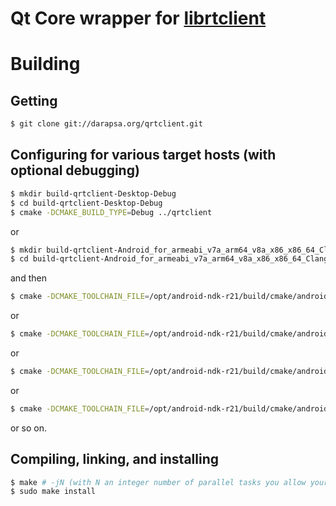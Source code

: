 # Qt Core wrapper for [librtclient](http://darapsa.org/librtclient)

# Building

## Getting

```sh
$ git clone git://darapsa.org/qrtclient.git
```

## Configuring for various target hosts (with optional debugging)

```sh
$ mkdir build-qrtclient-Desktop-Debug
$ cd build-qrtclient-Desktop-Debug
$ cmake -DCMAKE_BUILD_TYPE=Debug ../qrtclient
```

or

```sh
$ mkdir build-qrtclient-Android_for_armeabi_v7a_arm64_v8a_x86_x86_64_Clang_Qt_5_14_2_for_Android-Debug
$ cd build-qrtclient-Android_for_armeabi_v7a_arm64_v8a_x86_x86_64_Clang_Qt_5_14_2_for_Android-Debug
```

and then

```sh
$ cmake -DCMAKE_TOOLCHAIN_FILE=/opt/android-ndk-r21/build/cmake/android.toolchain.cmake -DCMAKE_FIND_ROOT_PATH=/opt/Qt5.14.2/5.14.2/android -DANDROID_NATIVE_API_LEVEL=21 -DANDROID_ABI=arm64-v8a -DCMAKE_INSTALL_PREFIX=/opt/Qt5.14.2/5.14.2/android -DCMAKE_BUILD_TYPE=Debug ../qrtclient
```

or

```sh
$ cmake -DCMAKE_TOOLCHAIN_FILE=/opt/android-ndk-r21/build/cmake/android.toolchain.cmake -DCMAKE_FIND_ROOT_PATH=/opt/Qt5.14.2/5.14.2/android -DANDROID_NATIVE_API_LEVEL=21 -DANDROID_ABI=armeabi-v7a -DCMAKE_INSTALL_PREFIX=/opt/Qt5.14.2/5.14.2/android -DCMAKE_BUILD_TYPE=Debug ../qrtclient
```

or

```sh
$ cmake -DCMAKE_TOOLCHAIN_FILE=/opt/android-ndk-r21/build/cmake/android.toolchain.cmake -DCMAKE_FIND_ROOT_PATH=/opt/Qt5.14.2/5.14.2/android -DANDROID_NATIVE_API_LEVEL=21 -DANDROID_ABI=x86 -DCMAKE_INSTALL_PREFIX=/opt/Qt5.14.2/5.14.2/android -DCMAKE_BUILD_TYPE=Debug ../qrtclient
```

or

```sh
$ cmake -DCMAKE_TOOLCHAIN_FILE=/opt/android-ndk-r21/build/cmake/android.toolchain.cmake -DCMAKE_FIND_ROOT_PATH=/opt/Qt5.14.2/5.14.2/android -DANDROID_NATIVE_API_LEVEL=21 -DANDROID_ABI=x86_64 -DCMAKE_INSTALL_PREFIX=/opt/Qt5.14.2/5.14.2/android -DCMAKE_BUILD_TYPE=Debug ../qrtclient
```

or so on.

## Compiling, linking, and installing

```sh
$ make # -jN (with N an integer number of parallel tasks you allow your computer to run for compiling this)
$ sudo make install
```
